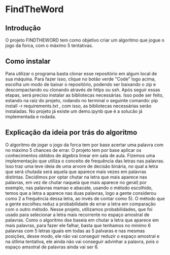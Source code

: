 # FindTheWord

## Introdução 
O projeto FINDTHEWORD tem como objetivo criar um algoritmo que jogue o jogo da forca, com o máximo 5 tentativas. 

## Como instalar
Para utilizar o programa basta clonar esse repositório em algum local de sua máquina. Para fazer isso, clique no botão verde "Code" logo acima, escolha um modo de baixar o repositório, podendo ser baixando o zip e descompactando ou clonando através de https ou ssh. Após seguir essas etapas, será preciso instalar as bibliotecas necessárias. Isso pode ser feito, estando na raiz do projeto, rodando no terminal o seguinte comando: pip install -r requirements.txt , com isso, as bibliotecas necessárias serão instaladas. No projeto já existe um demo.ipynb que é a solucão já implementada e rodada.

## Explicação da ideia por trás do algoritmo
O algoritmo de jogar o jogo da forca tem por base acertar uma palavra com no máximo 5 chances de errar. O projeto tem por base aplicar os conhecimentos obtidos de álgebra linear em sala de aula. Fizemos uma implementação que utiliza o conceito de frequência das letras nas palavras. Isso traz uma leve ideia de uma arvore de decisão binária, no qual a letra que será chutada será aquela que aparece mais vezes em palavras distintas. Decidimos por optar chutar na letra que mais aparece nas palavras, em vez de chutar naquela que mais aparece no geral( por exemplo, nas palavras mamao e abacate, usando o método escolhido, temos que a letra a aparece nas duas palavras, logo a gente considerou como 2 a frequência dessa letra, ao invés de contar como 5). O método que a gente escolheu  reduz a probabilidade de errar a letra em comparação com o outro método. Nesse projeto, utilizamos probabilidades, que foi usado para selecionar a letra mais recorrente no espaço amostral de palavras. Como o algoritmo dse baseia em chutar a letra que aparece em mais palavras, para fazer ele falhar, basta que tenhamos no mínimo 6 palavras com 5 letras iguais em todas as 5 palvaras e nas mesmas posições, desse modo, ele não vai conseguir reduzir o espaço amostral e na útlima tentativa, ele ainda não vai conseguir advinhar a palavra, pois o espaço amsotral de palavras ainda vai ser 6.
